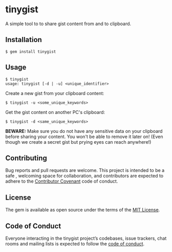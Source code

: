 # tinygist

A simple tool to to share gist content from and to clipboard.

## Installation

```
$ gem install tinygist
```

## Usage

```
$ tinygist
usage: tinygist [-d | -u] <unique_identifier>
```

Create a new gist from your clipboard content:
```
$ tinygist -u <some_unique_keywords>
```

Get the gist content on another PC's clipboard:
```
$ tinygist -d <same_unique_keywords>
```

**BEWARE:** Make sure you do not have any sensitive data on your
clipboard before sharing your content. You won't be able to remove it later on!
(Even though we create a secret gist but prying eyes can reach anywhere!)

## Contributing

Bug reports and pull requests are welcome. This project is intended to be a safe
, welcoming space for collaboration, and contributors are expected to adhere to
the [Contributor Covenant](http://contributor-covenant.org) code of conduct.

## License

The gem is available as open source under the terms of the
[MIT License](https://opensource.org/licenses/MIT).

## Code of Conduct

Everyone interacting in the tinygist project’s codebases, issue trackers,
chat rooms and mailing lists is expected to follow
the [code of conduct](https://github.com/[USERNAME]/tinygist/blob/master/CODE_OF_CONDUCT.md).
